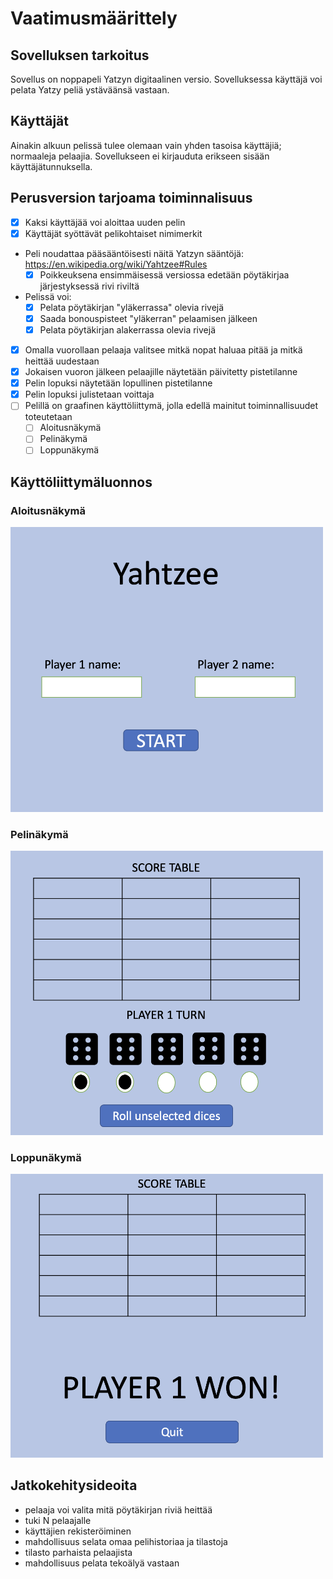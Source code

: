 # Vaatimusmäärittely

## Sovelluksen tarkoitus
Sovellus on noppapeli Yatzyn digitaalinen versio. Sovelluksessa käyttäjä voi pelata Yatzy peliä ystäväänsä vastaan.

## Käyttäjät
Ainakin alkuun pelissä tulee olemaan vain yhden tasoisa käyttäjiä; normaaleja pelaajia. Sovellukseen ei kirjauduta erikseen sisään käyttäjätunnuksella.

## Perusversion tarjoama toiminnalisuus  

- [x] Kaksi käyttäjää voi aloittaa uuden pelin
- [x] Käyttäjät syöttävät pelikohtaiset nimimerkit
- Peli noudattaa pääsääntöisesti näitä Yatzyn sääntöjä: https://en.wikipedia.org/wiki/Yahtzee#Rules
    - [x] Poikkeuksena ensimmäisessä versiossa edetään pöytäkirjaa järjestyksessä rivi riviltä
- Pelissä voi:
    - [x] Pelata pöytäkirjan "yläkerrassa" olevia rivejä
    - [x] Saada bonouspisteet "yläkerran" pelaamisen jälkeen
    - [x] Pelata pöytäkirjan alakerrassa olevia rivejä
- [x] Omalla vuorollaan pelaaja valitsee mitkä nopat haluaa pitää ja mitkä heittää uudestaan
- [x] Jokaisen vuoron jälkeen pelaajille näytetään päivitetty pistetilanne
- [x] Pelin lopuksi näytetään lopullinen pistetilanne
- [x] Pelin lopuksi julistetaan voittaja
- [ ] Pelillä on graafinen käyttöliittymä, jolla edellä mainitut toiminnallisuudet toteutetaan
    - [ ] Aloitusnäkymä
    - [ ] Pelinäkymä
    - [ ] Loppunäkymä
## Käyttöliittymäluonnos

### Aloitusnäkymä
<img src="https://github.com/ulmala/ot-harjoitustyo/blob/master/dokumentaatio/imgs/start.png?raw=true" width="500">

### Pelinäkymä

<img src="https://github.com/ulmala/ot-harjoitustyo/blob/master/dokumentaatio/imgs/play.png?raw=true" width="500">

### Loppunäkymä
<img src="https://github.com/ulmala/ot-harjoitustyo/blob/master/dokumentaatio/imgs/end.png?raw=true" width="500">

## Jatkokehitysideoita
- pelaaja voi valita mitä pöytäkirjan riviä heittää
- tuki N pelaajalle
- käyttäjien rekisteröiminen
- mahdollisuus selata omaa pelihistoriaa ja tilastoja
- tilasto parhaista pelaajista
- mahdollisuus pelata tekoälyä vastaan